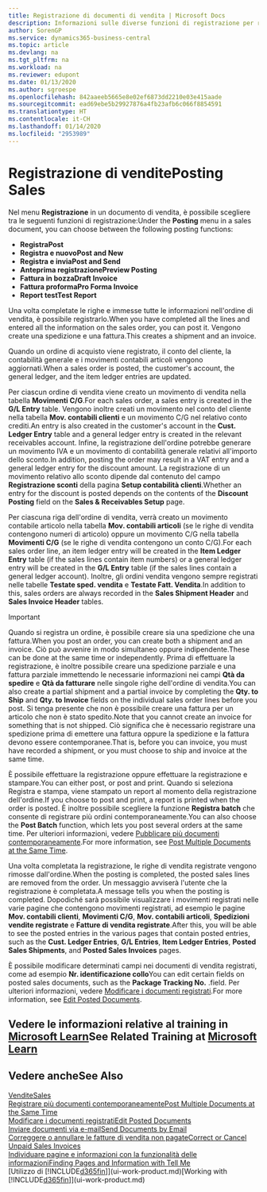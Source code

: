 ```yaml
---
title: Registrazione di documenti di vendita | Microsoft Docs
description: Informazioni sulle diverse funzioni di registrazione per registrare documenti di vendita e sul modo in cui aggiornare documenti registrati.
author: SorenGP
ms.service: dynamics365-business-central
ms.topic: article
ms.devlang: na
ms.tgt_pltfrm: na
ms.workload: na
ms.reviewer: edupont
ms.date: 01/13/2020
ms.author: sgroespe
ms.openlocfilehash: 842aaeeb5665e8e02ef6873dd2210e03e415aade
ms.sourcegitcommit: ead69ebe5b29927876a4fb23afb6c066f8854591
ms.translationtype: HT
ms.contentlocale: it-CH
ms.lasthandoff: 01/14/2020
ms.locfileid: "2953989"
---
```

# <a name="posting-sales"></a><span data-ttu-id="d5d72-103">Registrazione di vendite</span><span class="sxs-lookup"><span data-stu-id="d5d72-103">Posting Sales</span></span>
<span data-ttu-id="d5d72-104">Nel menu **Registrazione** in un documento di vendita, è possibile scegliere tra le seguenti funzioni di registrazione:</span><span class="sxs-lookup"><span data-stu-id="d5d72-104">Under the **Posting** menu in a sales document, you can choose between the following posting functions:</span></span>

* <span data-ttu-id="d5d72-105">**Registra**</span><span class="sxs-lookup"><span data-stu-id="d5d72-105">**Post**</span></span>
* <span data-ttu-id="d5d72-106">**Registra e nuovo**</span><span class="sxs-lookup"><span data-stu-id="d5d72-106">**Post and New**</span></span>
* <span data-ttu-id="d5d72-107">**Registra e invia**</span><span class="sxs-lookup"><span data-stu-id="d5d72-107">**Post and Send**</span></span>
* <span data-ttu-id="d5d72-108">**Anteprima registrazione**</span><span class="sxs-lookup"><span data-stu-id="d5d72-108">**Preview Posting**</span></span>
* <span data-ttu-id="d5d72-109">**Fattura in bozza**</span><span class="sxs-lookup"><span data-stu-id="d5d72-109">**Draft Invoice**</span></span>
* <span data-ttu-id="d5d72-110">**Fattura proforma**</span><span class="sxs-lookup"><span data-stu-id="d5d72-110">**Pro Forma Invoice**</span></span>
* <span data-ttu-id="d5d72-111">**Report test**</span><span class="sxs-lookup"><span data-stu-id="d5d72-111">**Test Report**</span></span>

<span data-ttu-id="d5d72-112">Una volta completate le righe e immesse tutte le informazioni nell'ordine di vendita, è possibile registrarlo.</span><span class="sxs-lookup"><span data-stu-id="d5d72-112">When you have completed all the lines and entered all the information on the sales order, you can post it.</span></span> <span data-ttu-id="d5d72-113">Vengono create una spedizione e una fattura.</span><span class="sxs-lookup"><span data-stu-id="d5d72-113">This creates a shipment and an invoice.</span></span>

<span data-ttu-id="d5d72-114">Quando un ordine di acquisto viene registrato, il conto del cliente, la contabilità generale e i movimenti contabili articoli vengono aggiornati.</span><span class="sxs-lookup"><span data-stu-id="d5d72-114">When a sales order is posted, the customer's account, the general ledger, and the item ledger entries are updated.</span></span>

<span data-ttu-id="d5d72-115">Per ciascun ordine di vendita viene creato un movimento di vendita nella tabella **Movimenti C/G**.</span><span class="sxs-lookup"><span data-stu-id="d5d72-115">For each sales order, a sales entry is created in the **G/L Entry** table.</span></span> <span data-ttu-id="d5d72-116">Vengono inoltre creati un movimento nel conto del cliente nella tabella **Mov. contabili clienti** e un movimento C/G nel relativo conto crediti.</span><span class="sxs-lookup"><span data-stu-id="d5d72-116">An entry is also created in the customer's account in the **Cust. Ledger Entry** table and a general ledger entry is created in the relevant receivables account.</span></span> <span data-ttu-id="d5d72-117">Infine, la registrazione dell'ordine potrebbe generare un movimento IVA e un movimento di contabilità generale relativi all'importo dello sconto.</span><span class="sxs-lookup"><span data-stu-id="d5d72-117">In addition, posting the order may result in a VAT entry and a general ledger entry for the discount amount.</span></span> <span data-ttu-id="d5d72-118">La registrazione di un movimento relativo allo sconto dipende dal contenuto del campo **Registrazione sconti** della pagina **Setup contabilità clienti**.</span><span class="sxs-lookup"><span data-stu-id="d5d72-118">Whether an entry for the discount is posted depends on the contents of the **Discount Posting** field on the **Sales & Receivables Setup** page.</span></span>

<span data-ttu-id="d5d72-119">Per ciascuna riga dell'ordine di vendita, verrà creato un movimento contabile articolo nella tabella **Mov. contabili articoli** (se le righe di vendita contengono numeri di articolo) oppure un movimento C/G nella tabella **Movimenti C/G** (se le righe di vendita contengono un conto C/G).</span><span class="sxs-lookup"><span data-stu-id="d5d72-119">For each sales order line, an item ledger entry will be created in the **Item Ledger Entry** table (if the sales lines contain item numbers) or a general ledger entry will be created in the **G/L Entry** table (if the sales lines contain a general ledger account).</span></span> <span data-ttu-id="d5d72-120">Inoltre, gli ordini vendita vengono sempre registrati nelle tabelle **Testate sped. vendita** e **Testate Fatt. Vendita**.</span><span class="sxs-lookup"><span data-stu-id="d5d72-120">In addition to this, sales orders are always recorded in the **Sales Shipment Header** and **Sales Invoice Header** tables.</span></span>

> [!IMPORTANT]  
>   <span data-ttu-id="d5d72-121">Quando si registra un ordine, è possibile creare sia una spedizione che una fattura.</span><span class="sxs-lookup"><span data-stu-id="d5d72-121">When you post an order, you can create both a shipment and an invoice.</span></span> <span data-ttu-id="d5d72-122">Ciò può avvenire in modo simultaneo oppure indipendente.</span><span class="sxs-lookup"><span data-stu-id="d5d72-122">These can be done at the same time or independently.</span></span> <span data-ttu-id="d5d72-123">Prima di effettuare la registrazione, è inoltre possibile creare una spedizione parziale e una fattura parziale immettendo le necessarie informazioni nei campi **Qtà da spedire** e **Qtà da fatturare** nelle singole righe dell'ordine di vendita.</span><span class="sxs-lookup"><span data-stu-id="d5d72-123">You can also create a partial shipment and a partial invoice by completing the **Qty. to Ship** and **Qty. to Invoice** fields on the individual sales order lines before you post.</span></span> <span data-ttu-id="d5d72-124">Si tenga presente che non è possibile creare una fattura per un articolo che non è stato spedito.</span><span class="sxs-lookup"><span data-stu-id="d5d72-124">Note that you cannot create an invoice for something that is not shipped.</span></span> <span data-ttu-id="d5d72-125">Ciò significa che è necessario registrare una spedizione prima di emettere una fattura oppure la spedizione e la fattura devono essere contemporanee.</span><span class="sxs-lookup"><span data-stu-id="d5d72-125">That is, before you can invoice, you must have recorded a shipment, or you must choose to ship and invoice at the same time.</span></span>

<span data-ttu-id="d5d72-126">È possibile effettuare la registrazione oppure effettuare la registrazione e stampare.</span><span class="sxs-lookup"><span data-stu-id="d5d72-126">You can either post, or post and print.</span></span> <span data-ttu-id="d5d72-127">Quando si seleziona Registra e stampa, viene stampato un report al momento della registrazione dell'ordine.</span><span class="sxs-lookup"><span data-stu-id="d5d72-127">If you choose to post and print, a report is printed when the order is posted.</span></span> <span data-ttu-id="d5d72-128">È inoltre possibile scegliere la funzione **Registra batch** che consente di registrare più ordini contemporaneamente.</span><span class="sxs-lookup"><span data-stu-id="d5d72-128">You can also choose the **Post Batch** function, which lets you post several orders at the same time.</span></span> <span data-ttu-id="d5d72-129">Per ulteriori informazioni, vedere [Pubblicare più documenti contemporaneamente](ui-batch-posting.md).</span><span class="sxs-lookup"><span data-stu-id="d5d72-129">For more information, see [Post Multiple Documents at the Same Time](ui-batch-posting.md).</span></span>

<span data-ttu-id="d5d72-130">Una volta completata la registrazione, le righe di vendita registrate vengono rimosse dall'ordine.</span><span class="sxs-lookup"><span data-stu-id="d5d72-130">When the posting is completed, the posted sales lines are removed from the order.</span></span> <span data-ttu-id="d5d72-131">Un messaggio avviserà l'utente che la registrazione è completata.</span><span class="sxs-lookup"><span data-stu-id="d5d72-131">A message tells you when the posting is completed.</span></span> <span data-ttu-id="d5d72-132">Dopodiché sarà possibile visualizzare i movimenti registrati nelle varie pagine che contengono movimenti registrati, ad esempio le pagine **Mov. contabili clienti**, **Movimenti C/G**, **Mov. contabili articoli**, **Spedizioni vendite registrate** e **Fatture di vendita registrate**.</span><span class="sxs-lookup"><span data-stu-id="d5d72-132">After this, you will be able to see the posted entries in the various pages that contain posted entries, such as the **Cust. Ledger Entries**, **G/L Entries**, **Item Ledger Entries**, **Posted Sales Shipments**, and **Posted Sales Invoices** pages.</span></span>  

<span data-ttu-id="d5d72-133">È possibile modificare determinati campi nei documenti di vendita registrati, come ad esempio **Nr. identificazione collo**</span><span class="sxs-lookup"><span data-stu-id="d5d72-133">You can edit certain fields on posted sales documents, such as the **Package Tracking No.**</span></span> <span data-ttu-id="d5d72-134">.</span><span class="sxs-lookup"><span data-stu-id="d5d72-134">field.</span></span> <span data-ttu-id="d5d72-135">Per ulteriori informazioni, vedere [Modificare i documenti registrati](across-edit-posted-document.md).</span><span class="sxs-lookup"><span data-stu-id="d5d72-135">For more information, see [Edit Posted Documents](across-edit-posted-document.md).</span></span>

## <a name="see-related-training-at-microsoft-learnlearnmodulesship-invoice-items-dynamics-365-business-centralindex"></a><span data-ttu-id="d5d72-136">Vedere le informazioni relative al training in [Microsoft Learn](/learn/modules/ship-invoice-items-dynamics-365-business-central/index)</span><span class="sxs-lookup"><span data-stu-id="d5d72-136">See Related Training at [Microsoft Learn](/learn/modules/ship-invoice-items-dynamics-365-business-central/index)</span></span>

## <a name="see-also"></a><span data-ttu-id="d5d72-137">Vedere anche</span><span class="sxs-lookup"><span data-stu-id="d5d72-137">See Also</span></span>
[<span data-ttu-id="d5d72-138">Vendite</span><span class="sxs-lookup"><span data-stu-id="d5d72-138">Sales</span></span>](sales-manage-sales.md)  
[<span data-ttu-id="d5d72-139">Registrare più documenti contemporaneamente</span><span class="sxs-lookup"><span data-stu-id="d5d72-139">Post Multiple Documents at the Same Time</span></span>](ui-batch-posting.md)  
[<span data-ttu-id="d5d72-140">Modificare i documenti registrati</span><span class="sxs-lookup"><span data-stu-id="d5d72-140">Edit Posted Documents</span></span>](across-edit-posted-document.md)  
[<span data-ttu-id="d5d72-141">Inviare documenti via e-mail</span><span class="sxs-lookup"><span data-stu-id="d5d72-141">Send Documents by Email</span></span>](ui-how-send-documents-email.md)  
[<span data-ttu-id="d5d72-142">Correggere o annullare le fatture di vendita non pagate</span><span class="sxs-lookup"><span data-stu-id="d5d72-142">Correct or Cancel Unpaid Sales Invoices</span></span>](sales-how-correct-cancel-sales-invoice.md)  
[<span data-ttu-id="d5d72-143">Individuare pagine e informazioni con la funzionalità delle informazioni</span><span class="sxs-lookup"><span data-stu-id="d5d72-143">Finding Pages and Information with Tell Me</span></span>](ui-search.md)  
<span data-ttu-id="d5d72-144">[Utilizzo di [!INCLUDE[d365fin](includes/d365fin_md.md)]](ui-work-product.md)</span><span class="sxs-lookup"><span data-stu-id="d5d72-144">[Working with [!INCLUDE[d365fin](includes/d365fin_md.md)]](ui-work-product.md)</span></span>
